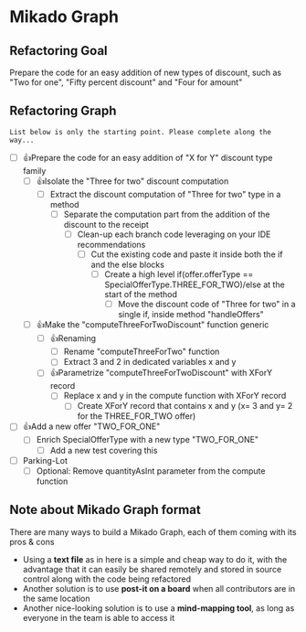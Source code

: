 # Mikado Graph

## Refactoring Goal

Prepare the code for an easy addition of new types of discount, such as "Two for one", "Fifty percent discount" and "Four for amount"

## Refactoring Graph

`List below is only the starting point. Please complete along the way...`

- [ ] 👍Prepare the code for an easy addition of "X for Y" discount type family
  - [ ] 👍Isolate the "Three for two" discount computation
    - [ ] Extract the discount computation of "Three for two" type in a method
      - [ ] Separate the computation part from the addition of the discount to the receipt
        - [ ] Clean-up each branch code leveraging on your IDE recommendations
          - [ ] Cut the existing code and paste it inside both the if and the else blocks
            - [ ] Create a high level if(offer.offerType == SpecialOfferType.THREE_FOR_TWO)/else at the start of the method
              - [ ] Move the discount code of "Three for two" in a single if, inside method "handleOffers"
  - [ ] 👍Make the "computeThreeForTwoDiscount" function generic
    - [ ] 👍Renaming
      - [ ] Rename "computeThreeForTwo" function
      - [ ] Extract 3 and 2 in dedicated variables x and y
    - [ ] 👍Parametrize "computeThreeForTwoDiscount" with XForY record
      - [ ] Replace x and y in the compute function with XForY record
          - [ ] Create XForY record that contains x and y (x= 3 and y= 2 for the THREE_FOR_TWO offer)
- [ ] 👍Add a new offer "TWO_FOR_ONE"
  - [ ] Enrich SpecialOfferType with a new type "TWO_FOR_ONE"
      - [ ] Add a new test covering this
- [ ] Parking-Lot
  - [ ] Optional: Remove quantityAsInt parameter from the compute function

## Note about Mikado Graph format

There are many ways to build a Mikado Graph, each of them coming with its pros & cons

- Using a **text file** as in here is a simple and cheap way to do it,
  with the advantage that it can easily be shared remotely and stored in source control along with the code being refactored
- Another solution is to use **post-it on a board** when all contributors are in the same location
- Another nice-looking solution is to use a **mind-mapping tool**, as long as everyone in the team is able to access it